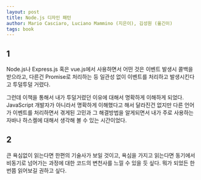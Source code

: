```yaml
---
layout: post
title: Node.js 디자인 패턴
author: Mario Casciaro, Luciano Mammino (지은이), 김성원 (옮긴이)
tags: book
---
```


## 1

Node.js나 Express.js 혹은 vue.js에서 사용하면서 어떤 것은 이벤트 발생시 콜백을 받으라고, 다른건 Promise로 처리하는 등 일관성 없이 이벤트를 처리하고 발생시킨다고 투덜투덜 거렸다.

그런데 이책을 통해서 내가 투덜거렸던 이유에 대해서 명확하게 이해하게 되었다. JavaScript 개발자가 아니라서 명확하게 이해했다고 해서 달라진건 없지만 다른 언어가 이벤트를 처리하면서 겪게된 고민과 그 해결방법을 알게되면서 내가 주로 사용하는 자바나 하스켈에 대해서 생각해 볼 수 있는 시간이었다.

## 2

큰 욕심없이 읽는다면 한편의 기술사가 보일 것이고, 욕심을 가지고 읽는다면 동기에서 비동기로 넘어가는 과정에 대한 코드의 변천사를 느낄 수 있을 듯 싶다. 뭐가 되었든 한번쯤 읽어보길 권하고 싶다.
